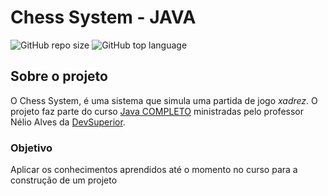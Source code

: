 # Chess System - JAVA

![GitHub repo size](https://img.shields.io/github/repo-size/jbsousa/chess-system-java) ![GitHub top language](https://img.shields.io/github/languages/top/jbsousa/chess-system-java?color=red)

## Sobre o projeto
O Chess System, é uma sistema que simula uma partida de jogo *xadrez*. O projeto faz parte do curso [Java COMPLETO](https://www.udemy.com/course/java-curso-completo/) ministradas pelo professor Nélio Alves da [DevSuperior](https://devsuperior.com.br "Site da DevSuperior").

### Objetivo
Aplicar os conhecimentos aprendidos até o momento no curso para a construção de um projeto
